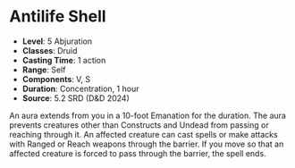 # Antilife Shell

- **Level**: 5 Abjuration
- **Classes**: Druid
- **Casting Time**: 1 action
- **Range**: Self
- **Components**: V, S
- **Duration**: Concentration, 1 hour
- **Source**: 5.2 SRD (D&D 2024)

An aura extends from you in a 10-foot Emanation for the duration. The aura prevents creatures other than Constructs and Undead from passing or reaching through it. An affected creature can cast spells or make attacks with Ranged or Reach weapons through the barrier. If you move so that an affected creature is forced to pass through the barrier, the spell ends.

